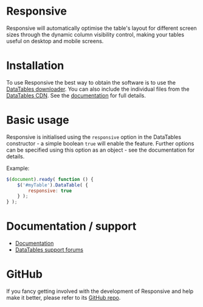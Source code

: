 # Responsive

Responsive will automatically optimise the table's layout for different screen sizes through the dynamic column visibility control, making your tables useful on desktop and mobile screens.


# Installation

To use Responsive the best way to obtain the software is to use the [DataTables downloader](/datatables.net/download). You can also include the individual files from the [DataTables CDN](/cdn.datatables.net). See the [documentation](http:/datatables.net/extensions/responsive/) for full details.


# Basic usage

Responsive is initialised using the `responsive` option in the DataTables constructor - a simple boolean `true` will enable the feature. Further options can be specified using this option as an object - see the documentation for details.

Example:

```js
$(document).ready( function () {
    $('#myTable').DataTable( {
    	responsive: true
    } );
} );
```


# Documentation / support

* [Documentation](https:/datatables.net/extensions/responsive/)
* [DataTables support forums](http:/datatables.net/forums)


# GitHub

If you fancy getting involved with the development of Responsive and help make it better, please refer to its [GitHub repo](https:/github.com/DataTables/Responsive).

